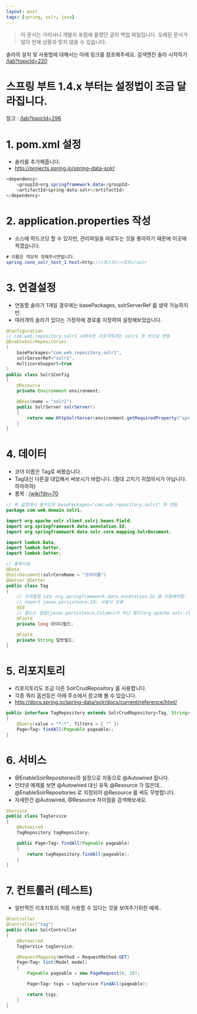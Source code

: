 ```yaml
---
layout: post
tags: [spring, solr, java]
---
```


> 이 문서는 가리사니 개발자 포럼에 올렸던 글의 백업 파일입니다.
오래된 문서가 많아 현재 상황과 맞지 않을 수 있습니다.


솔라의 설치 및 사용법에 대해서는 아래 링크를 참조해주세요.
검색엔진 솔라 시작하기
[/lab?topicId=220](/lab?topicId=220)


# 스프링 부트 1.4.x 부터는 설정법이 조금 달라집니다.
참고 : [/lab?topicId=296](/lab?topicId=296)


# 1. pom.xml 설정
- 솔라를 추가해줍니다.
- http://projects.spring.io/spring-data-solr/
``` java
<dependency>
	<groupId>org.springframework.data</groupId>
	<artifactId>spring-data-solr</artifactId>
</dependency>
```


# 2. application.properties 작성
- 소스에 하드코딩 할 수 있지만, 관리파일을 따로두는 것을 좋아하기 때문에 이곳에 적겠습니다.
``` java
# 이름은 적당히 정해주시면됩니다.
spring.conn_solr_test_1.host=http://<호스트>:<포트>/solr
```


# 3. 연결설정
- 연동할 솔라가 1개일 경우에는 basePackages, solrServerRef 를 생략 가능하지만.
- 여러개의 솔라가 있다는 가정하에 경로를 지정하여 설정해보았습니다.
``` java
@Configuration
// com.web.repository.solr1 내에속한 리포지토리는 solr1 의 빈으로 연동
@EnableSolrRepositories
(
	basePackages="com.web.repository.solr1",
	solrServerRef="solr1",
	multicoreSupport=true
)
public class Solr1Config
{
	@Resource
    private Environment environment;

	@Bean(name = "solr1")
    public SolrServer solrServer()
	{
        return new HttpSolrServer(environment.getRequiredProperty("spring.conn_solr_test_1.host"));
    }
}
```


# 4. 데이터
- 코어 이름은 Tag로 써봤습니다.
- Tag대신 다른걸 대입해서 써보시기 바랍니다.
(절대 고치기 귀찮아서가 아닙니다. 하하하하)
- 롬복 : [/wiki?dn=70](/wiki?dn=70)
``` java
// 위 설정에서 알수있듯 basePackages="com.web.repository.solr1" 와 연동
package com.web.domain.solr1;

import org.apache.solr.client.solrj.beans.Field;
import org.springframework.data.annotation.Id;
import org.springframework.data.solr.core.mapping.SolrDocument;

import lombok.Data;
import lombok.Getter;
import lombok.Setter;

// 롬복사용
@Data
@SolrDocument(solrCoreName = "코어이름")
@Getter @Setter
public class Tag
{
	// 주의할점 id는 org.springframework.data.annotation.Id 를 이용해야함.
	// import javax.persistence.Id; 사용시 오류
	@Id
	// 필드는 컬럼(javax.persistence.Column)이 아닌 필드(org.apache.solr.client.solrj.beans.Field)를 써야합니다.
	@Field
	private long 아이디필드;

	@Field
	private String 일반필드;
}
```


# 5. 리포지토리
- 리포지토리도 조금 다른 SolrCrudRepository 를 사용합니다.
- 각종 쿼리 옵션등은 아래 주소에서 참고해 볼 수 있습니다.
- http://docs.spring.io/spring-data/solr/docs/current/reference/html/
``` java
public interface TagRepository extends SolrCrudRepository<Tag, String>
{
	@Query(value = "*:*", filters = { "" })
	Page<Tag> findAll(Pageable pageable);
}
```


# 6. 서비스
- @EnableSolrRepositories의 설정으로 자동으로 @Autowired 됩니다.
- 인터넷 예제를 보면 @Autowired 대신 유독 @Resource 가 많은데.. @EnableSolrRepositories 로 지정되어 @Resource 를 써도 무방합니다.
- 자세한건 @Autowired, @Resource  차이점을 검색해보세요.
``` java
@Service
public class TagService
{
	@Autowired
	TagRepository tagRepository;

	public Page<Tag> findAll(Pageable pageable)
	{
		return tagRepository.findAll(pageable);
	}
}
```


# 7. 컨트롤러 (테스트)
- 일반적인 리포지토리 처럼 사용할 수 있다는 것을 보여주기위한 예제..
``` java
@Controller
@Controller("tag")
public class SolrController
{
	@Autowired
	TagService tagService;

	@RequestMapping(method = RequestMethod.GET)
	Page<Tag> list(Model model)
	{
		Pageable pageable = new PageRequest(0, 10);

		Page<Tag> tsgs = tagService.findAll(pageable);

		return tsgs;
	}
}
```